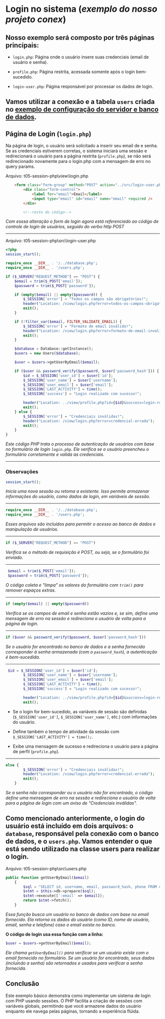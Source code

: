 # Login no sistema (_exemplo do nosso projeto conex_)

## Nosso exemplo será composto por três páginas principais:

- `login.php`: Página onde o usuário insere suas credenciais (email de usuário e senha).

- `profile.php`: Página restrita, acessada somente após o login bem-sucedido.

- `login-user.php`: Página responsável por processar os dados de login.

## Vamos utilizar a conexão e a tabela `users` criada no [exemplo de configuração do servidor e banco de dados](./t04-4.3-php-gitflow.md).

## Página de Login (`login.php`)

Na página de login, o usuário será solicitado a inserir seu email de e senha. Se as credenciais estiverem corretas, o sistema iniciará uma sessão e redirecionará o usuário para a página restrita (`profile.php`), se não será redirecionado novamente para o login.php com a mensagem de erro no query params.

Arquivo: t05-session-php\view\login.php

```html
    <form class="form-group" method="POST" action="../src/login-user.php">
        <div class="form-control">
            <label for="email">Email</label>
            <input type="email" id="email" name="email" required />
        </div>

        <!--resto do código-->
```

_Com esssa alteração o form de login agora está referenciado ao código de controle de login de usuários, seguido do verbo http POST_

---

Arquivo: t05-session-php\src\login-user.php

```php
<?php
session_start();

require_once __DIR__ . '/../database.php';
require_once __DIR__ . '/users.php';

if ($_SERVER["REQUEST_METHOD"] == "POST") {
    $email = trim($_POST['email']);
    $password = trim($_POST['password']);

    if (empty($email) || empty($password)) {
        $_SESSION['error'] = "Todos os campos são obrigatórios!";
        header("Location: /view/login.php?error=todos-os-campos-obrigatorios");
        exit();
    }

    if (!filter_var($email, FILTER_VALIDATE_EMAIL)) {
        $_SESSION['error'] = "Formato de email inválido!";
        header("Location: /view/login.php?error=formato-de-email-invalido");
        exit();
    }

    $database = Database::getInstance();
    $users = new Users($database);

    $user = $users->getUserByEmail($email);

    if ($user && password_verify($password, $user['password_hash'])) {
        $id = $_SESSION['user_id'] = $user['id'];
        $_SESSION['user_name'] = $user['username'];
        $_SESSION['user_email'] = $user['email'];
        $_SESSION['LAST_ACTIVITY'] = time();
        $_SESSION['success'] = "Login realizado com sucesso!";

        header("Location: ../view/profile.php?id={$id}&success=login-realizado-com-sucesso");
        exit();
    } else {
        $_SESSION['error'] = "Credenciais inválidas!";
        header("Location: /view/login.php?error=credencial-errada");
        exit();
    }
}
```

_Este código PHP trata o processo de autenticação de usuários com base no formulário de login `login.php`. Ele verifica se o usuário preencheu o formulário corretamente e valida as credenciais._

---

### Observações

```php
session_start();
```

_Inicia uma nova sessão ou retoma a existente. Isso permite armazenar informações do usuário, como dados de login, em variáveis de sessão._

---

```php
require_once __DIR__ . '/../database.php';
require_once __DIR__ . '/users.php';
```

_Esses arquivos são incluídos para permitir o acesso ao banco de dados e manipulação de usuários._

---

```php
if ($_SERVER["REQUEST_METHOD"] == "POST")
```

_Verifica se o método de requisição é POST, ou seja, se o formulário foi enviado._

---

```php
 $email = trim($_POST['email']);
 $password = trim($_POST['password']);
```

_O código coleta e "limpa" os valores do formulário com `trim()` para remover espaços extras._

---

```php
if (empty($email) || empty($password))
```

_Verifica se os campos de email e senha estão vazios e, se sim, define uma mensagem de erro na sessão e redireciona o usuário de volta para a página de login._

---

```php
if ($user && password_verify($password, $user['password_hash']))
```

_Se o usuário for encontrado no banco de dados e a senha fornecida corresponder à senha armazenada (com o `password_hash`), a autenticação é bem-sucedida._

---

```php
 $id = $_SESSION['user_id'] = $user['id'];
        $_SESSION['user_name'] = $user['username'];
        $_SESSION['user_email'] = $user['email'];
        $_SESSION['LAST_ACTIVITY'] = time();
        $_SESSION['success'] = "Login realizado com sucesso!";

        header("Location: ../view/profile.php?id={$id}&success=login-realizado-com-sucesso");
        exit();
```

- Se o login for bem-sucedido, as variáveis de sessão são definidas (`$_SESSION['user_id']`, `$_SESSION['user_name']`, etc.) com informações do usuário.

- Define também o tempo de atividade da sessão com `$_SESSION['LAST_ACTIVITY'] = time();`.

- Exibe uma mensagem de sucesso e redireciona o usuário para a página de perfil (`profile.php`).

---

```php
else {
        $_SESSION['error'] = "Credenciais inválidas!";
        header("Location: /view/login.php?error=credencial-errada");
        exit();
    }

```

_Se a senha não corresponder ou o usuário não for encontrado, o código define uma mensagem de erro na sessão e redireciona o usuário de volta para a página de login com um aviso de "Credenciais inválidas"._

## Como mencionado anteriormente, o login do usuário está incluído em dois arquivos: o `database`, responsável pela conexão com o banco de dados, e o `users.php`. Vamos entender o que está sendo utilizado na classe users para realizar o login.

Arquivo: t05-session-php\src\users.php

```php
public function getUserByEmail($email)
    {
        $sql = "SELECT id, username, email, password_hash, phone FROM users WHERE email = :email";
        $stmt = $this->db->prepare($sql);
        $stmt->execute([':email' => $email]);
        return $stmt->fetch();
    }
```

_Essa função busca um usuário no banco de dados com base no email fornecido. Ela retorna os dados do usuário (como ID, nome de usuário, email, senha e telefone) caso o email exista no banco._

**O código de login usa essa função com a linha:**

```php
$user = $users->getUserByEmail($email);
```

_Ele chama `getUserByEmail()` para verificar se um usuário existe com o email fornecido no formulário. Se um usuário for encontrado, seus dados (incluindo a senha) são retornados e usados para verificar a senha fornecida._

## Conclusão

Este exemplo básico demonstra como implementar um sistema de login com PHP usando sessões. O PHP facilita a criação de sessões com variáveis globais, permitindo que você armazene dados do usuário enquanto ele navega pelas páginas, tornando a experiência flúida.
